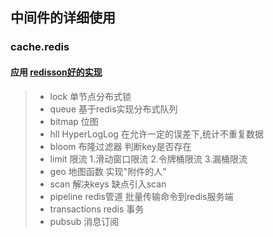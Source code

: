 ## 中间件的详细使用
### cache.redis
#### 应用   [redisson好的实现](https://github.com/redisson/redisson)
> * lock 单节点分布式锁
> * queue 基于redis实现分布式队列
> * bitmap 位图
> * hll HyperLogLog 在允许一定的误差下,统计不重复数据
> * bloom 布隆过滤器 判断key是否存在
> * limit 限流 1.滑动窗口限流 2.令牌桶限流 3.漏桶限流
> * geo 地图函数 实现"附件的人"
> * scan 解决keys 缺点引入scan
> * pipeline redis管道 批量传输命令到redis服务端
> * transactions redis 事务
> * pubsub  消息订阅